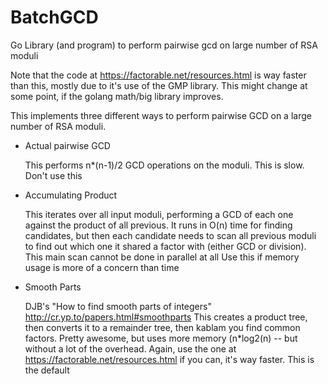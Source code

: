 # BatchGCD
Go Library (and program) to perform pairwise gcd on large number of RSA moduli

Note that the code at https://factorable.net/resources.html is way faster than this, mostly due to it's use of
the GMP library.  This might change at some point, if the golang math/big library improves.

This implements three different ways to perform pairwise GCD on a large number of RSA moduli.
- Actual pairwise GCD

	This performs n*(n-1)/2 GCD operations on the moduli. This is slow.
	Don't use this
- Accumulating Product

	This iterates over all input moduli, performing a GCD of each one against the product of all previous.
	It runs in O(n) time for finding candidates, but then each candidate needs to scan all previous moduli to find out
	which one it shared a factor with (either GCD or division).
	This main scan cannot be done in parallel at all
	Use this if memory usage is more of a concern than time
- Smooth Parts

	DJB's "How to find smooth parts of integers" http://cr.yp.to/papers.html#smoothparts
	This creates a product tree, then converts it to a remainder tree, then kablam you find common factors.
	Pretty awesome, but uses more memory (n*log2(n) -- but without a lot of the overhead.
	Again, use the one at https://factorable.net/resources.html if you can, it's way faster.
	This is the default
